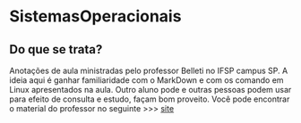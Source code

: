 # SistemasOperacionais
## Do que se trata?
Anotações de aula ministradas pelo professor Belleti no IFSP campus SP. A ideia aqui é ganhar familiaridade com o MarkDown e com os comando em Linux apresentados na aula.
Outro aluno pode e outras pessoas podem usar para efeito de consulta e estudo, façam bom proveito.
Você pode encontrar o material do professor no seguinte >>> [site](http://www.higuita.com.br/) 

